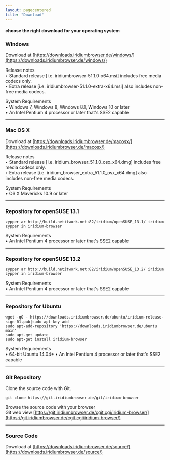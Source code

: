 ```yaml
---
layout: pagecentered
title: "Download"
---
```


#### choose the right download for your operating system #

<div class="icon fa-windows"></div>

### Windows ###
Download at [https://downloads.iridiumbrowser.de/windows/](https://downloads.iridiumbrowser.de/windows/)

Release notes    
&#8227; Standard release [i.e. iridiumbrowser-51.1.0-x64.msi] includes free media codecs only.    
&#8227; Extra release [i.e. iridiumbrowser-51.1.0-extra-x64.msi] also includes non-free media codecs.     
     
System Requirements     
&#8226; Windows 7, Windows 8, Windows 8.1, Windows 10 or later     
&#8226; An Intel Pentium 4 processor or later that's SSE2 capable     
  
---  
  
<div class="icon fa-apple"></div>
  
### Mac OS X ###
Download at [https://downloads.iridiumbrowser.de/macosx/](https://downloads.iridiumbrowser.de/macosx/)
  

Release notes    
&#8227; Standard release [i.e. iridium_browser_51.1.0_osx_x64.dmg] includes free media codecs only.     
&#8227; Extra release [i.e. iridium_browser_extra_51.1.0_osx_x64.dmg] also includes non-free media codecs.     
     
System Requirements     
&#8226; OS X Mavericks 10.9 or later     
   
---  
  
 <div class="icon fa-database"></div>
 
### Repository for openSUSE 13.1 ###
	zypper ar http://build.netitwork.net:82/iridium/openSUSE_13.1/ iridium  
	zypper in iridium-browser
     
System Requirements     
&#8226; An Intel Pentium 4 processor or later that's SSE2 capable     
     
---  
  
 <div class="icon fa-database"></div>
 
### Repository for openSUSE 13.2 ###
	zypper ar http://build.netitwork.net:82/iridium/openSUSE_13.2/ iridium  
	zypper in iridium-browser
     
System Requirements     
&#8226; An Intel Pentium 4 processor or later that's SSE2 capable     
     
---  
  
<div class="icon fa-linux"></div> 

### Repository for Ubuntu ###
    wget -qO - https://downloads.iridiumbrowser.de/ubuntu/iridium-release-sign-01.pub|sudo apt-key add -
    sudo apt-add-repository 'https://downloads.iridiumbrowser.de/ubuntu main'
    sudo apt-get update
    sudo apt-get install iridium-browser
     
System Requirements     
&#8226; 64-bit Ubuntu 14.04+
&#8226; An Intel Pentium 4 processor or later that's SSE2 capable     
     
---  
  
<div class="icon fa-github"></div>

### Git Repository ###
Clone the source code with Git.

    git clone https://git.iridiumbrowser.de/git/iridium-browser  

Browse the source code with your browser  
Git web view [https://git.iridiumbrowser.de/cgit.cgi/iridium-browser/](https://git.iridiumbrowser.de/cgit.cgi/iridium-browser/)
  
---  
  
<div class="icon fa-code"></div>
  
### Source Code ###
Download at [https://downloads.iridiumbrowser.de/source/](https://downloads.iridiumbrowser.de/source/)